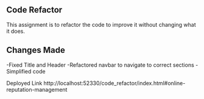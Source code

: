 ## Code Refactor
This assignment is to refactor the code  to improve it without changing what it does.

## Changes Made
-Fixed Title and Header
-Refactored navbar to navigate to correct sections
-Simplified code

Deployed Link http://localhost:52330/code_refactor/index.html#online-reputation-management

